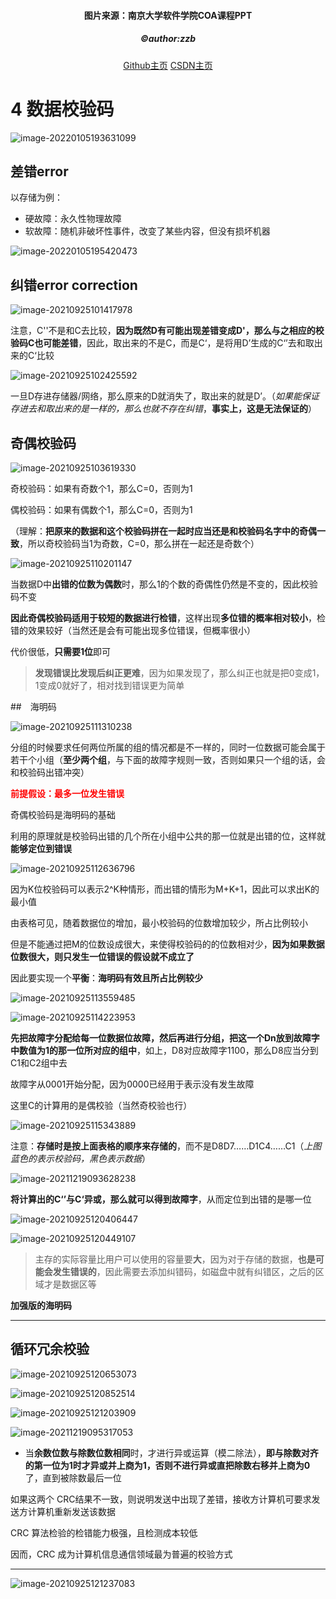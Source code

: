 <h4 align="center">图片来源：南京大学软件学院COA课程PPT</h4>
<h5 align="center">©author:zzb</h5>
<div style="text-align: center"><a href="https://github.com/wbl-z">Github主页</a>  <a href="https://blog.csdn.net/m0_51691879">CSDN主页</a></div> 


# 4 数据校验码

![image-20220105193631099](https://screen-shot.obs.cn-north-4.myhuaweicloud.com/image-20220105193631099.png)

## 差错error

以存储为例：

- 硬故障：永久性物理故障
- 软故障：随机非破坏性事件，改变了某些内容，但没有损坏机器

![image-20220105195420473](https://screen-shot.obs.cn-north-4.myhuaweicloud.com/image-20220105195420473.png)

## 纠错error correction

![image-20210925101417978](https://screen-shot.obs.cn-north-4.myhuaweicloud.com/image-20210925101417978.png)

注意，C''不是和C去比较，**因为既然D有可能出现差错变成D'，那么与之相应的校验码C也可能差错**，因此，取出来的不是C，而是C‘，是将用D’生成的C‘’去和取出来的C‘比较

![image-20210925102425592](https://screen-shot.obs.cn-north-4.myhuaweicloud.com/image-20210925102425592.png)

一旦D存进存储器/网络，那么原来的D就消失了，取出来的就是D’。（*如果能保证存进去和取出来的是一样的，那么也就不存在纠错*，**事实上，这是无法保证的**）

## 奇偶校验码

![image-20210925103619330](https://screen-shot.obs.cn-north-4.myhuaweicloud.com/image-20210925103619330.png)

奇校验码：如果有奇数个1，那么C=0，否则为1

偶校验码：如果有偶数个1，那么C=0，否则为1

（理解：**把原来的数据和这个校验码拼在一起时应当还是和校验码名字中的奇偶一致**，所以奇校验码当1为奇数，C=0，那么拼在一起还是奇数个）

![image-20210925110201147](https://screen-shot.obs.cn-north-4.myhuaweicloud.com/image-20210925110201147.png)

当数据D中**出错的位数为偶数**时，那么1的个数的奇偶性仍然是不变的，因此校验码不变

**因此奇偶校验码适用于较短的数据进行检错**，这样出现**多位错的概率相对较小**，检错的效果较好（当然还是会有可能出现多位错误，但概率很小）

代价很低，**只需要1位**即可

> **发现错误比发现后纠正更难**，因为如果发现了，那么纠正也就是把0变成1，1变成0就好了，相对找到错误更为简单

##　海明码

![image-20210925111310238](https://screen-shot.obs.cn-north-4.myhuaweicloud.com/image-20210925111310238.png)

分组的时候要求任何两位所属的组的情况都是不一样的，同时一位数据可能会属于若干个小组（**至少两个组**，与下面的故障字规则一致，否则如果只一个组的话，会和校验码出错冲突）

<font color=#FF0000>**前提假设：最多一位发生错误**</font>

奇偶校验码是海明码的基础

利用的原理就是校验码出错的几个所在小组中公共的那一位就是出错的位，这样就**能够定位到错误**

![image-20210925112636796](https://screen-shot.obs.cn-north-4.myhuaweicloud.com/image-20210925112636796.png)

因为K位校验码可以表示2^K种情形，而出错的情形为M+K+1，因此可以求出K的最小值

由表格可见，随着数据位的增加，最小校验码的位数增加较少，所占比例较小

但是不能通过把M的位数设成很大，来使得校验码的的位数相对少，**因为如果数据位数很大，则只发生一位错误的假设就不成立了**

因此要实现一个**平衡**：**海明码有效且所占比例较少**

![image-20210925113559485](https://screen-shot.obs.cn-north-4.myhuaweicloud.com/image-20210925113559485.png)

![image-20210925114223953](https://screen-shot.obs.cn-north-4.myhuaweicloud.com/image-20210925114223953.png)

**先把故障字分配给每一位数据位故障，然后再进行分组，把这一个Dn放到故障字中数值为1的那一位所对应的组中**，如上，D8对应故障字1100，那么D8应当分到C1和C2组中去

故障字从0001开始分配，因为0000已经用于表示没有发生故障

这里C的计算用的是偶校验（当然奇校验也行）

![image-20210925115343889](https://screen-shot.obs.cn-north-4.myhuaweicloud.com/image-20210925115343889.png)

注意：**存储时是按上面表格的顺序来存储的**，而不是D8D7……D1C4……C1（*上图蓝色的表示校验码，黑色表示数据*）

![image-20211219093628238](https://screen-shot.obs.cn-north-4.myhuaweicloud.com/image-20211219093628238.png)

**将计算出的C‘’与C‘异或，那么就可以得到故障字**，从而定位到出错的是哪一位

![image-20210925120406447](https://screen-shot.obs.cn-north-4.myhuaweicloud.com/image-20210925120406447.png)

![image-20210925120449107](https://screen-shot.obs.cn-north-4.myhuaweicloud.com/image-20210925120449107.png)

> 主存的实际容量比用户可以使用的容量要**大**，因为对于存储的数据，**也是可能会发生错误的**，因此需要去添加纠错码，如磁盘中就有纠错区，之后的区域才是数据区等

**加强版的海明码**

------

## 循环冗余校验

![image-20210925120653073](https://screen-shot.obs.cn-north-4.myhuaweicloud.com/image-20210925120653073.png)

![image-20210925120852514](https://screen-shot.obs.cn-north-4.myhuaweicloud.com/image-20210925120852514.png)

![image-20210925121203909](https://screen-shot.obs.cn-north-4.myhuaweicloud.com/image-20210925121203909.png)

![image-20211219095317053](https://screen-shot.obs.cn-north-4.myhuaweicloud.com/image-20211219095317053.png)

- 当**余数位数与除数位数相同**时，才进行异或运算（模二除法），**即与除数对齐的第一位为1时才异或并上商为1，否则不进行异或直把除数右移并上商为0**了，直到被除数最后一位

如果这两个 CRC结果不一致，则说明发送中出现了差错，接收方计算机可要求发送方计算机重新发送该数据

CRC 算法检验的检错能力极强，且检测成本较低

因而，CRC 成为计算机信息通信领域最为普遍的校验方式

------

![image-20210925121237083](https://screen-shot.obs.cn-north-4.myhuaweicloud.com/image-20210925121237083.png)

